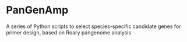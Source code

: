 # PanGenAmp
A series of Python scripts to select species-specific candidate genes for primer design, based on Roary pangenome analysis  

